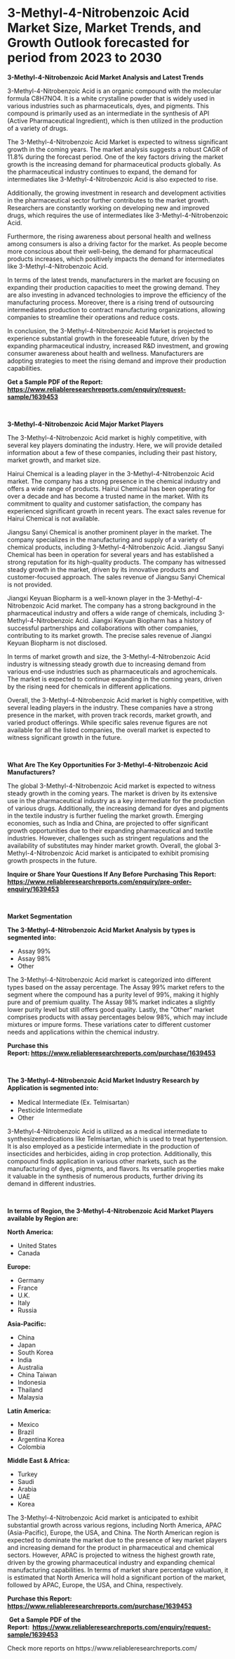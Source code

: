 <p><h1>3-Methyl-4-Nitrobenzoic Acid Market Size, Market Trends, and Growth Outlook forecasted for period from 2023 to 2030</h1></p><p><strong>3-Methyl-4-Nitrobenzoic Acid Market Analysis and Latest Trends</strong></p>
<p><p>3-Methyl-4-Nitrobenzoic Acid is an organic compound with the molecular formula C8H7NO4. It is a white crystalline powder that is widely used in various industries such as pharmaceuticals, dyes, and pigments. This compound is primarily used as an intermediate in the synthesis of API (Active Pharmaceutical Ingredient), which is then utilized in the production of a variety of drugs.</p><p>The 3-Methyl-4-Nitrobenzoic Acid Market is expected to witness significant growth in the coming years. The market analysis suggests a robust CAGR of 11.8% during the forecast period. One of the key factors driving the market growth is the increasing demand for pharmaceutical products globally. As the pharmaceutical industry continues to expand, the demand for intermediates like 3-Methyl-4-Nitrobenzoic Acid is also expected to rise.</p><p>Additionally, the growing investment in research and development activities in the pharmaceutical sector further contributes to the market growth. Researchers are constantly working on developing new and improved drugs, which requires the use of intermediates like 3-Methyl-4-Nitrobenzoic Acid.</p><p>Furthermore, the rising awareness about personal health and wellness among consumers is also a driving factor for the market. As people become more conscious about their well-being, the demand for pharmaceutical products increases, which positively impacts the demand for intermediates like 3-Methyl-4-Nitrobenzoic Acid.</p><p>In terms of the latest trends, manufacturers in the market are focusing on expanding their production capacities to meet the growing demand. They are also investing in advanced technologies to improve the efficiency of the manufacturing process. Moreover, there is a rising trend of outsourcing intermediates production to contract manufacturing organizations, allowing companies to streamline their operations and reduce costs.</p><p>In conclusion, the 3-Methyl-4-Nitrobenzoic Acid Market is projected to experience substantial growth in the foreseeable future, driven by the expanding pharmaceutical industry, increased R&D investment, and growing consumer awareness about health and wellness. Manufacturers are adopting strategies to meet the rising demand and improve their production capabilities.</p></p>
<p><strong>Get a Sample PDF of the Report:&nbsp; <a href="https://www.reliableresearchreports.com/enquiry/request-sample/1639453">https://www.reliableresearchreports.com/enquiry/request-sample/1639453</a></strong></p>
<p>&nbsp;</p>
<p><strong>3-Methyl-4-Nitrobenzoic Acid Major Market Players</strong></p>
<p><p>The 3-Methyl-4-Nitrobenzoic Acid market is highly competitive, with several key players dominating the industry. Here, we will provide detailed information about a few of these companies, including their past history, market growth, and market size.</p><p>Hairui Chemical is a leading player in the 3-Methyl-4-Nitrobenzoic Acid market. The company has a strong presence in the chemical industry and offers a wide range of products. Hairui Chemical has been operating for over a decade and has become a trusted name in the market. With its commitment to quality and customer satisfaction, the company has experienced significant growth in recent years. The exact sales revenue for Hairui Chemical is not available.</p><p>Jiangsu Sanyi Chemical is another prominent player in the market. The company specializes in the manufacturing and supply of a variety of chemical products, including 3-Methyl-4-Nitrobenzoic Acid. Jiangsu Sanyi Chemical has been in operation for several years and has established a strong reputation for its high-quality products. The company has witnessed steady growth in the market, driven by its innovative products and customer-focused approach. The sales revenue of Jiangsu Sanyi Chemical is not provided.</p><p>Jiangxi Keyuan Biopharm is a well-known player in the 3-Methyl-4-Nitrobenzoic Acid market. The company has a strong background in the pharmaceutical industry and offers a wide range of chemicals, including 3-Methyl-4-Nitrobenzoic Acid. Jiangxi Keyuan Biopharm has a history of successful partnerships and collaborations with other companies, contributing to its market growth. The precise sales revenue of Jiangxi Keyuan Biopharm is not disclosed.</p><p>In terms of market growth and size, the 3-Methyl-4-Nitrobenzoic Acid industry is witnessing steady growth due to increasing demand from various end-use industries such as pharmaceuticals and agrochemicals. The market is expected to continue expanding in the coming years, driven by the rising need for chemicals in different applications.</p><p>Overall, the 3-Methyl-4-Nitrobenzoic Acid market is highly competitive, with several leading players in the industry. These companies have a strong presence in the market, with proven track records, market growth, and varied product offerings. While specific sales revenue figures are not available for all the listed companies, the overall market is expected to witness significant growth in the future.</p></p>
<p>&nbsp;</p>
<p><strong>What Are The Key Opportunities For 3-Methyl-4-Nitrobenzoic Acid Manufacturers?</strong></p>
<p><p>The global 3-Methyl-4-Nitrobenzoic Acid market is expected to witness steady growth in the coming years. The market is driven by its extensive use in the pharmaceutical industry as a key intermediate for the production of various drugs. Additionally, the increasing demand for dyes and pigments in the textile industry is further fueling the market growth. Emerging economies, such as India and China, are projected to offer significant growth opportunities due to their expanding pharmaceutical and textile industries. However, challenges such as stringent regulations and the availability of substitutes may hinder market growth. Overall, the global 3-Methyl-4-Nitrobenzoic Acid market is anticipated to exhibit promising growth prospects in the future.</p></p>
<p><strong>Inquire or Share Your Questions If Any Before Purchasing This Report: <a href="https://www.reliableresearchreports.com/enquiry/pre-order-enquiry/1639453">https://www.reliableresearchreports.com/enquiry/pre-order-enquiry/1639453</a></strong></p>
<p>&nbsp;</p>
<p><strong>Market Segmentation</strong></p>
<p><strong>The 3-Methyl-4-Nitrobenzoic Acid Market Analysis by types is segmented into:</strong></p>
<p><ul><li>Assay 99%</li><li>Assay 98%</li><li>Other</li></ul></p>
<p><p>The 3-Methyl-4-Nitrobenzoic Acid market is categorized into different types based on the assay percentage. The Assay 99% market refers to the segment where the compound has a purity level of 99%, making it highly pure and of premium quality. The Assay 98% market indicates a slightly lower purity level but still offers good quality. Lastly, the "Other" market comprises products with assay percentages below 98%, which may include mixtures or impure forms. These variations cater to different customer needs and applications within the chemical industry.</p></p>
<p><strong>Purchase this Report:&nbsp;<a href="https://www.reliableresearchreports.com/purchase/1639453">https://www.reliableresearchreports.com/purchase/1639453</a></strong></p>
<p>&nbsp;</p>
<p><strong>The 3-Methyl-4-Nitrobenzoic Acid Market Industry Research by Application is segmented into:</strong></p>
<p><ul><li>Medical Intermediate (Ex. Telmisartan）</li><li>Pesticide Intermediate</li><li>Other</li></ul></p>
<p><p>3-Methyl-4-Nitrobenzoic Acid is utilized as a medical intermediate to synthesizemedications like Telmisartan, which is used to treat hypertension. It is also employed as a pesticide intermediate in the production of insecticides and herbicides, aiding in crop protection. Additionally, this compound finds application in various other markets, such as the manufacturing of dyes, pigments, and flavors. Its versatile properties make it valuable in the synthesis of numerous products, further driving its demand in different industries.</p></p>
<p>&nbsp;</p>
<p><strong>In terms of Region, the 3-Methyl-4-Nitrobenzoic Acid Market Players available by Region are:</strong></p>
<p>
    <p> <strong> North America: </strong>
        <ul>
            <li>United States</li>
            <li>Canada</li>
        </ul>
        </p> 
    <p> <strong> Europe: </strong>
        <ul>
            <li>Germany</li>
            <li>France</li>
            <li>U.K.</li>
            <li>Italy</li>
            <li>Russia</li>
        </ul>
        </p> 
    <p> <strong> Asia-Pacific: </strong>
        <ul>
            <li>China</li>
            <li>Japan</li>
            <li>South Korea</li>
            <li>India</li>
            <li>Australia</li>
            <li>China Taiwan</li>
            <li>Indonesia</li>
            <li>Thailand</li>
            <li>Malaysia</li>
        </ul>
        </p> 
    <p> <strong> Latin America: </strong>
        <ul>
            <li>Mexico</li>
            <li>Brazil</li>
            <li>Argentina Korea</li>
            <li>Colombia</li>
        </ul>
        </p> 
    <p> <strong> Middle East & Africa: </strong>
        <ul>
            <li>Turkey</li>
            <li>Saudi</li>
            <li>Arabia</li>
            <li>UAE</li>
            <li>Korea</li>
        </ul>
    </p>
    </p>
<p><p>The 3-Methyl-4-Nitrobenzoic Acid market is anticipated to exhibit substantial growth across various regions, including North America, APAC (Asia-Pacific), Europe, the USA, and China. The North American region is expected to dominate the market due to the presence of key market players and increasing demand for the product in pharmaceutical and chemical sectors. However, APAC is projected to witness the highest growth rate, driven by the growing pharmaceutical industry and expanding chemical manufacturing capabilities. In terms of market share percentage valuation, it is estimated that North America will hold a significant portion of the market, followed by APAC, Europe, the USA, and China, respectively.</p></p>
<p><strong>Purchase this Report: <a href="https://www.reliableresearchreports.com/purchase/1639453">https://www.reliableresearchreports.com/purchase/1639453</a></strong></p>
<p>&nbsp;<strong>Get a Sample PDF of the Report:&nbsp;&nbsp;<a href="https://www.reliableresearchreports.com/enquiry/request-sample/1639453">https://www.reliableresearchreports.com/enquiry/request-sample/1639453</a></strong></p>
<p><strong></strong></p>
<p>Check more reports on https://www.reliableresearchreports.com/</p>